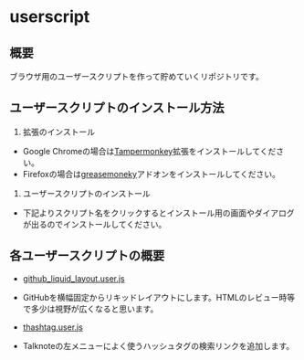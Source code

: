 # userscript

## 概要

ブラウザ用のユーザースクリプトを作って貯めていくリポジトリです。

## ユーザースクリプトのインストール方法

1. 拡張のインストール
 * Google Chromeの場合は[Tampermonkey](https://chrome.google.com/webstore/detail/tampermonkey/dhdgffkkebhmkfjojejmpbldmpobfkfo?hl=ja)拡張をインストールしてください。
 * Firefoxの場合は[greasemoneky](https://addons.mozilla.org/ja/firefox/addon/greasemonkey/)アドオンをインストールしてください。
1. ユーザースクリプトのインストール
 * 下記よりスクリプト名をクリックするとインストール用の画面やダイアログが出るのでインストールしてください。

## 各ユーザースクリプトの概要

* [github_liquid_layout.user.js](https://github.com/hosoyama-mediba/userscript/raw/master/github_liquid_layout.user.js)
 * GitHubを横幅固定からリキッドレイアウトにします。HTMLのレビュー時等で多少は視野が広くなると思います。

* [thashtag.user.js](https://github.com/hosoyama-mediba/userscript/raw/master/thashtag.user.js)
 * Talknoteの左メニューによく使うハッシュタグの検索リンクを追加します。

